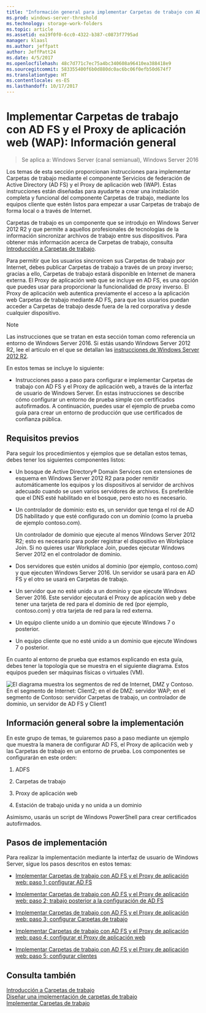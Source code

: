 ```yaml
---
title: "Información general para implementar Carpetas de trabajo con AD FS y el Proxy de aplicación web (WAP)"
ms.prod: windows-server-threshold
ms.technology: storage-work-folders
ms.topic: article
ms.assetid: ea19f0f0-6cc0-4322-b387-c0873f7795ad
manager: klaasl
ms.author: jeffpatt
author: JeffPatt24
ms.date: 4/5/2017
ms.openlocfilehash: 48c7d771c7ec75a4bc340608a96410ea388418e9
ms.sourcegitcommit: 583355400f6b0d880dc0ac6bc06f0efb50d674f7
ms.translationtype: HT
ms.contentlocale: es-ES
ms.lasthandoff: 10/17/2017
---
```

# <a name="deploy-work-folders-with-ad-fs-and-web-application-proxy-overview"></a>Implementar Carpetas de trabajo con AD FS y el Proxy de aplicación web (WAP): Información general

>Se aplica a: Windows Server (canal semianual), Windows Server 2016

Los temas de esta sección proporcionan instrucciones para implementar Carpetas de trabajo mediante el componente Servicios de federación de Active Directory (AD FS) y el Proxy de aplicación web (WAP). Estas instrucciones están diseñadas para ayudarte a crear una instalación completa y funcional del componente Carpetas de trabajo, mediante los equipos cliente que estén listos para empezar a usar Carpetas de trabajo de forma local o a través de Internet.  
  
Carpetas de trabajo es un componente que se introdujo en Windows Server 2012 R2 y que permite a aquellos profesionales de tecnologías de la información sincronizar archivos de trabajo entre sus dispositivos. Para obtener más información acerca de Carpetas de trabajo, consulta [Introducción a Carpetas de trabajo](Work-Folders-Overview.md).  
  
Para permitir que los usuarios sincronicen sus Carpetas de trabajo por Internet, debes publicar Carpetas de trabajo a través de un proxy inverso; gracias a ello, Carpetas de trabajo estará disponible en Internet de manera externa. El Proxy de aplicación web que se incluye en AD FS, es una opción que puedes usar para proporcionar la funcionalidad de proxy inverso. El Proxy de aplicación web autentica previamente el acceso a la aplicación web Carpetas de trabajo mediante AD FS, para que los usuarios puedan acceder a Carpetas de trabajo desde fuera de la red corporativa y desde cualquier dispositivo. 

> [!NOTE]
>   Las instrucciones que se tratan en esta sección toman como referencia un entorno de Windows Server 2016. Si estás usando Windows Server 2012 R2, lee el artículo en el que se detallan las [instrucciones de Windows Server 2012 R2](https://technet.microsoft.com/library/dn747208(v=ws.11).aspx).
  
En estos temas se incluye lo siguiente:  
  
-   Instrucciones paso a paso para configurar e implementar Carpetas de trabajo con AD FS y el Proxy de aplicación web, a través de la interfaz de usuario de Windows Server. En estas instrucciones se describe cómo configurar un entorno de prueba simple con certificados autofirmados. A continuación, puedes usar el ejemplo de prueba como guía para crear un entorno de producción que use certificados de confianza pública.  
  
## <a name="prerequisites"></a>Requisitos previos  
Para seguir los procedimientos y ejemplos que se detallan estos temas, debes tener los siguientes componentes listos:  
  
-   Un bosque de Active Directory® Domain Services con extensiones de esquema en Windows Server 2012 R2 para poder remitir automáticamente los equipos y los dispositivos al servidor de archivos adecuado cuando se usen varios servidores de archivos. Es preferible que el DNS esté habilitado en el bosque, pero esto no es necesario.  
  
-   Un controlador de dominio: esto es, un servidor que tenga el rol de AD DS habilitado y que esté configurado con un dominio (como la prueba de ejemplo contoso.com).  
  
    Un controlador de dominio que ejecute al menos Windows Server 2012 R2; esto es necesario para poder registrar el dispositivo en Workplace Join. Si no quieres usar Workplace Join, puedes ejecutar Windows Server 2012 en el controlador de dominio.  
  
-   Dos servidores que estén unidos al dominio (por ejemplo, contoso.com) y que ejecuten Windows Server 2016. Un servidor se usará para en AD FS y el otro se usará en Carpetas de trabajo.  
  
-   Un servidor que no esté unido a un dominio y que ejecute Windows Server 2016. Este servidor ejecutará el Proxy de aplicación web y debe tener una tarjeta de red para el dominio de red (por ejemplo, contoso.com) y otra tarjeta de red para la red externa.  
  
-   Un equipo cliente unido a un dominio que ejecute Windows 7 o posterior.  
  
-   Un equipo cliente que no esté unido a un dominio que ejecute Windows 7 o posterior.  
  
En cuanto al entorno de prueba que estamos explicando en esta guía, debes tener la topología que se muestra en el siguiente diagrama. Estos equipos pueden ser máquinas físicas o virtuales (VM). 
  
![El diagrama muestra los segmentos de red de Internet, DMZ y Contoso. En el segmento de Internet: Client2; en el de DMZ: servidor WAP; en el segmento de Contoso: servidor Carpetas de trabajo, un controlador de dominio, un servidor de AD FS y Client1](media/deploy-work-folders-adfs/WF_ADFS_WAP_Diagram.png)

## <a name="deployment-overview"></a>Información general sobre la implementación  
En este grupo de temas, te guiaremos paso a paso mediante un ejemplo que muestra la manera de configurar AD FS, el Proxy de aplicación web y las Carpetas de trabajo en un entorno de prueba. Los componentes se configurarán en este orden:  
  
1.  ADFS  
  
2.  Carpetas de trabajo  
  
3.  Proxy de aplicación web  
  
4.  Estación de trabajo unida y no unida a un dominio  
  
Asimismo, usarás un script de Windows PowerShell para crear certificados autofirmados.  
  
## <a name="deployment-steps"></a>Pasos de implementación  
Para realizar la implementación mediante la interfaz de usuario de Windows Server, sigue los pasos descritos en estos temas:  
  
-   [Implementar Carpetas de trabajo con AD FS y el Proxy de aplicación web: paso 1; configurar AD FS](deploy-work-folders-adfs-step1.md)  
  
-   [Implementar Carpetas de trabajo con AD FS y el Proxy de aplicación web: paso 2; trabajo posterior a la configuración de AD FS](deploy-work-folders-adfs-step2.md)  
  
-   [Implementar Carpetas de trabajo con AD FS y el Proxy de aplicación web: paso 3; configurar Carpetas de trabajo](deploy-work-folders-adfs-step3.md)  
  
-   [Implementar Carpetas de trabajo con AD FS y el Proxy de aplicación web: paso 4; configurar el Proxy de aplicación web](deploy-work-folders-adfs-step4.md)  
  
-   [Implementar Carpetas de trabajo con AD FS y el Proxy de aplicación web: paso 5; configurar clientes](deploy-work-folders-adfs-step5.md)  

## <a name="see-also"></a>Consulta también  
[Introducción a Carpetas de trabajo](Work-Folders-Overview.md)  
[Diseñar una implementación de carpetas de trabajo](Plan-Work-Folders.md)  
[Implementar Carpetas de trabajo](Deploy-Work-Folders.md)  
  

